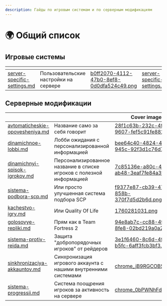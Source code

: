 ```yaml
---
description: Гайды по игровым системам и по серверным модификациям
---
```


# 🌍 Общий список

## Игровые системы

<table data-view="cards"><thead><tr><th data-type="content-ref"></th><th></th><th data-hidden data-card-cover data-type="files"></th><th data-hidden data-card-target data-type="content-ref"></th></tr></thead><tbody><tr><td><a href="server-specific-settings.md">server-specific-settings.md</a></td><td>Пользовательские настройки на сервере</td><td><a href="../../.gitbook/assets/b0ff2070-4112-47b0-8ef8-0d0dfa524c49.png">b0ff2070-4112-47b0-8ef8-0d0dfa524c49.png</a></td><td><a href="server-specific-settings.md">server-specific-settings.md</a></td></tr></tbody></table>

## Серверные модификации

<table data-view="cards"><thead><tr><th data-type="content-ref"></th><th></th><th data-hidden data-card-cover data-type="image">Cover image</th><th data-hidden data-card-target data-type="content-ref"></th></tr></thead><tbody><tr><td><a href="avtomaticheskie-opovesheniya.md">avtomaticheskie-opovesheniya.md</a></td><td>Название само за себя говорит</td><td><a href="../../.gitbook/assets/28f1c63b-232c-4f8c-9607-fef5c91fe882.png">28f1c63b-232c-4f8c-9607-fef5c91fe882.png</a></td><td><a href="avtomaticheskie-opovesheniya.md">avtomaticheskie-opovesheniya.md</a></td></tr><tr><td><a href="dinamichnoe-lobbi.md">dinamichnoe-lobbi.md</a></td><td>Лобби ожидания с персонализированной информацией</td><td><a href="../../.gitbook/assets/bee64c40-4824-4aad-945c-92f3d1c76d7d.png">bee64c40-4824-4aad-945c-92f3d1c76d7d.png</a></td><td></td></tr><tr><td><a href="dinamichnyi-spisok-igrokov.md">dinamichnyi-spisok-igrokov.md</a></td><td>Персонализированное название в списке игроков с полезной информацией</td><td><a href="../../.gitbook/assets/7c85136e-a80c-4598-ab48-3eaf7fe84a3f.png">7c85136e-a80c-4598-ab48-3eaf7fe84a3f.png</a></td><td></td></tr><tr><td><a href="sistema-podbora-scp.md">sistema-podbora-scp.md</a></td><td>Или просто улучшенная система подбора SCP</td><td><a href="../../.gitbook/assets/f9377e87-cb39-47c9-858b-370f7d5d2b6d.png">f9377e87-cb39-47c9-858b-370f7d5d2b6d.png</a></td><td><a href="sistema-podbora-scp.md">sistema-podbora-scp.md</a></td></tr><tr><td><a href="kachestvo-igry.md">kachestvo-igry.md</a></td><td>Или Quality Of Life</td><td><a href="../../.gitbook/assets/1760281031.png">1760281031.png</a></td><td></td></tr><tr><td><a href="golosovye-repliki.md">golosovye-repliki.md</a></td><td>Прям как в Team Fortress 2</td><td><a href="../../.gitbook/assets/94e8ab7c-cc88-4f2a-8fe8-02bd219a0a2f.png">94e8ab7c-cc88-4f2a-8fe8-02bd219a0a2f.png</a></td><td><a href="golosovye-repliki.md">golosovye-repliki.md</a></td></tr><tr><td><a href="sistema-protiv-reida.md">sistema-protiv-reida.md</a></td><td>Защита "добропорядочных игроков" от рейдеров</td><td><a href="../../.gitbook/assets/3e1f6460-8c6d-4f3a-b5fc-6aff3fcb3bf3.png">3e1f6460-8c6d-4f3a-b5fc-6aff3fcb3bf3.png</a></td><td><a href="sistema-protiv-reida.md">sistema-protiv-reida.md</a></td></tr><tr><td><a href="sinkhronizaciya-akkauntov.md">sinkhronizaciya-akkauntov.md</a></td><td>Синхронизация игрового аккаунта с нашими внутренними системами</td><td><a href="../../.gitbook/assets/chrome_jB9RGCOBSX.png">chrome_jB9RGCOBSX.png</a></td><td></td></tr><tr><td><a href="sistema-progressii.md">sistema-progressii.md</a></td><td>Система поощрения игроков за активность на сервере</td><td><a href="../../.gitbook/assets/chrome_0bPWNhFdlG.png">chrome_0bPWNhFdlG.png</a></td><td></td></tr></tbody></table>

